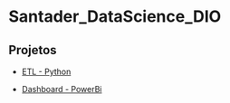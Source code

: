 # Santader_DataScience_DIO



  ## Projetos
  
  
  
   - [ETL - Python](/ETL_Python/ETL_pipeline_santander_DataScience.ipynb)

   - [Dashboard - PowerBi](/PoweBi_DashBoard)
   
